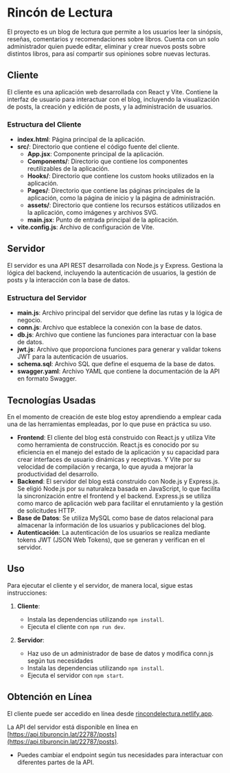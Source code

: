 # Rincón de Lectura

El proyecto es un blog de lectura que permite a los usuarios leer la sinópsis, reseñas, comentarios y recomendaciones sobre libros. Cuenta con un solo administrador quien puede editar, eliminar y crear nuevos posts sobre distintos libros, para así compartir sus opiniones sobre nuevas lecturas.

## Cliente

El cliente es una aplicación web desarrollada con React y Vite. Contiene la interfaz de usuario para interactuar con el blog, incluyendo la visualización de posts, la creación y edición de posts, y la administración de usuarios.

### Estructura del Cliente

- **index.html**: Página principal de la aplicación.
- **src/**: Directorio que contiene el código fuente del cliente.
  - **App.jsx**: Componente principal de la aplicación.
  - **Components/**: Directorio que contiene los componentes reutilizables de la aplicación.
  - **Hooks/**: Directorio que contiene los custom hooks utilizados en la aplicación.
  - **Pages/**: Directorio que contiene las páginas principales de la aplicación, como la página de inicio y la página de administración.
  - **assets/**: Directorio que contiene los recursos estáticos utilizados en la aplicación, como imágenes y archivos SVG.
  - **main.jsx**: Punto de entrada principal de la aplicación.
- **vite.config.js**: Archivo de configuración de Vite.

## Servidor

El servidor es una API REST desarrollada con Node.js y Express. Gestiona la lógica del backend, incluyendo la autenticación de usuarios, la gestión de posts y la interacción con la base de datos.

### Estructura del Servidor

- **main.js**: Archivo principal del servidor que define las rutas y la lógica de negocio.
- **conn.js**: Archivo que establece la conexión con la base de datos.
- **db.js**: Archivo que contiene las funciones para interactuar con la base de datos.
- **jwt.js**: Archivo que proporciona funciones para generar y validar tokens JWT para la autenticación de usuarios.
- **schema.sql**: Archivo SQL que define el esquema de la base de datos.
- **swagger.yaml**: Archivo YAML que contiene la documentación de la API en formato Swagger.

## Tecnologías Usadas
En el momento de creación de este blog estoy aprendiendo a emplear cada una de las herramientas empleadas, por lo que puse en práctica su uso.

- **Frontend**: El cliente del blog está construido con React.js y utiliza Vite como herramienta de construcción. React.js es conocido por su eficiencia en el manejo del estado de la aplicación y su capacidad para crear interfaces de usuario dinámicas y receptivas. Y Vite por su velocidad de compilación y recarga, lo que ayuda a mejorar la productividad del desarrollo.
- **Backend**:  El servidor del blog está construido con Node.js y Express.js. Se eligió Node.js por su naturaleza basada en JavaScript, lo que facilita la sincronización entre el frontend y el backend. Express.js se utiliza como marco de aplicación web para facilitar el enrutamiento y la gestión de solicitudes HTTP.
- **Base de Datos**: Se utiliza MySQL como base de datos relacional para almacenar la información de los usuarios y publicaciones del blog.
- **Autenticación**: La autenticación de los usuarios se realiza mediante tokens JWT (JSON Web Tokens), que se generan y verifican en el servidor. 

## Uso

Para ejecutar el cliente y el servidor, de manera local, sigue estas instrucciones:

1. **Cliente**:
   - Instala las dependencias utilizando `npm install`.
   - Ejecuta el cliente con `npm run dev`.

2. **Servidor**:
   - Haz uso de un administrador de base de datos y modifica conn.js según tus necesidades
   - Instala las dependencias utilizando `npm install`.
   - Ejecuta el servidor con `npm start`.

## Obtención en Línea

El cliente puede ser accedido en línea desde [rincondelectura.netlify.app](https://rincondelectura.netlify.app/).

La API del servidor está disponible en línea en [https://api.tiburoncin.lat/22787/posts](https://api.tiburoncin.lat/22787/posts). 
- Puedes cambiar el endpoint según tus necesidades para interactuar con diferentes partes de la API.

